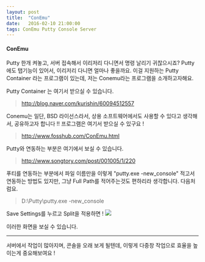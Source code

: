 ```yaml
---
layout: post
title:  "ConEmu"
date:   2016-02-10 21:00:00
tags: ConEmu Putty Console Server
---
```

#### ConEmu
Putty 한개 켜놓고, 서버 접속해서
이리저리 다니면서 명령 날리기 귀찮으시죠?
Putty에도 탭기능이 있어서, 이리저리 다니면 얼마나 좋을까요.
이걸 지원하는 Putty Container 라는 프로그램이 있는데,
저는 Conemu라는 프로그램을 소개하고자해요.

Putty Container 는 여기서 받으실 수 있습니다.
> http://blog.naver.com/kurishin/60094512557

Conemu는 일단,
BSD 라이선스라서, 상용 소프트웨어에서도 사용할 수 있다고 생각해서, 공유하고자 합니다 !!
프로그램은 여기서 받으실 수 있구요 !
>http://www.fosshub.com/ConEmu.html

Putty와 연동하는 부분은 여기에서 보실 수 있습니다.
>http://www.songtory.com/post/001005/1/220

푸티를 연동하는 부분에서 파일 이름만을 이렇게 
"putty.exe -new_console" 적고서 연동하는 방법도 있지만, 그냥 Full Path를 적어주는것도 편하리라 생각합니다. 
다음처럼요.
> D:\Putty\putty.exe -new_console


Save Settings를 누르고 Split을 적용하면 !
![](https://codingreflection.files.wordpress.com/2014/04/conemu-split-screen.png)

이러한 화면을 보실 수 있습니다.


---
서버에서 작업이 많아지며, 콘솔을 오래 보게 될텐데,
이렇게 다중창 작업으로 효율을 높이는게 중요해보여요 !